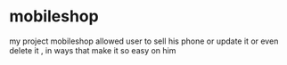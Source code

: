 # mobileshop
my project mobileshop allowed user to sell his phone or update it or even delete it , in ways that make it so easy on him 